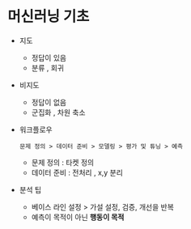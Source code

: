 # 머신러닝 기초
- 지도
  - 정답이 있음
  - 분류 , 회귀
- 비지도 
  - 정답이 없음
  - 군집화 , 차원 축소

- 워크플로우
    ``` 
    문제 정의 > 데이터 준비 > 모델링 > 평가 및 튜닝 > 예측
    ```

    -   문제 정의 : 타켓 정의
    -   데이터 준비 : 전처리 , x,y 분리
  
- 분석 팁
  - 베이스 라인 설정 > 가설 설정, 검증, 개선을 반복
  - 예측이 목적이 아닌 **행동이 목적**

